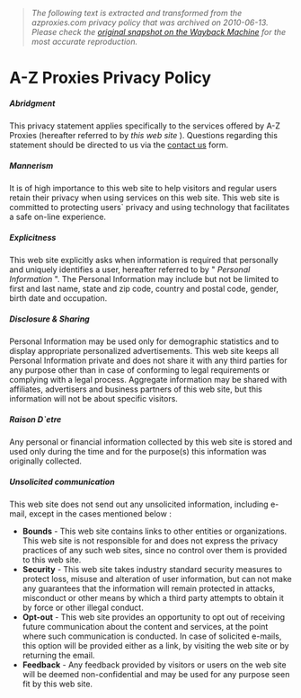 > *The following text is extracted and transformed from the azproxies.com privacy policy that was archived on 2010-06-13. Please check the [original snapshot on the Wayback Machine](https://web.archive.org/web/20100613013142id_/http%3A//www.azproxies.com/privacy-policy.html) for the most accurate reproduction.*

# A-Z Proxies Privacy Policy

##### Abridgment

This privacy statement applies specifically to the services offered by A-Z Proxies (hereafter referred to by _this web site_ ). Questions regarding this statement should be directed to us via the [contact us](https://web.archive.org/contact-us.html) form.

##### Mannerism

It is of high importance to this web site to help visitors and regular users retain their privacy when using services on this web site. This web site is committed to protecting users` privacy and using technology that facilitates a safe on-line experience.

##### Explicitness

This web site explicitly asks when information is required that personally and uniquely identifies a user, hereafter referred to by " _Personal Information_ ". The Personal Information may include but not be limited to first and last name, state and zip code, country and postal code, gender, birth date and occupation.

##### Disclosure & Sharing

Personal Information may be used only for demographic statistics and to display appropriate personalized advertisements. This web site keeps all Personal Information private and does not share it with any third parties for any purpose other than in case of conforming to legal requirements or complying with a legal process. Aggregate information may be shared with affiliates, advertisers and business partners of this web site, but this information will not be about specific visitors.

##### Raison D`etre

Any personal or financial information collected by this web site is stored and used only during the time and for the purpose(s) this information was originally collected.

##### Unsolicited communication

This web site does not send out any unsolicited information, including e-mail, except in the cases mentioned below :

  * **Bounds** \- This web site contains links to other entities or organizations. This web site is not responsible for and does not express the privacy practices of any such web sites, since no control over them is provided to this web site.
  * **Security** \- This web site takes industry standard security measures to protect loss, misuse and alteration of user information, but can not make any guarantees that the information will remain protected in attacks, misconduct or other means by which a third party attempts to obtain it by force or other illegal conduct.
  * **Opt-out** \- This web site provides an opportunity to opt out of receiving future communication about the content and services, at the point where such communication is conducted. In case of solicited e-mails, this option will be provided either as a link, by visiting the web site or by returning the email.
  * **Feedback** \- Any feedback provided by visitors or users on the web site will be deemed non-confidential and may be used for any purpose seen fit by this web site.


